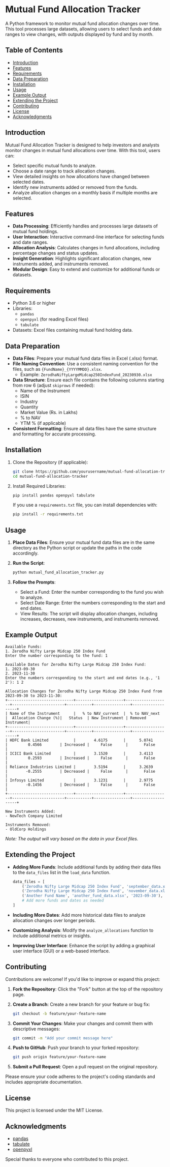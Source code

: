 # Mutual Fund Allocation Tracker

A Python framework to monitor mutual fund allocation changes over time. This tool processes large datasets, allowing users to select funds and date ranges to view changes, with outputs displayed by fund and by month.

## Table of Contents
- [Introduction](#introduction)
- [Features](#features)
- [Requirements](#requirements)
- [Data Preparation](#data-preparation)
- [Installation](#installation)
- [Usage](#usage)
- [Example Output](#example-output)
- [Extending the Project](#extending-the-project)
- [Contributing](#contributing)
- [License](#license)
- [Acknowledgments](#acknowledgments)

## Introduction

Mutual Fund Allocation Tracker is designed to help investors and analysts monitor changes in mutual fund allocations over time. With this tool, users can:

- Select specific mutual funds to analyze.
- Choose a date range to track allocation changes.
- View detailed insights on how allocations have changed between selected dates.
- Identify new instruments added or removed from the funds.
- Analyze allocation changes on a monthly basis if multiple months are selected.

## Features

- **Data Processing**: Efficiently handles and processes large datasets of mutual fund holdings.
- **User Interaction**: Interactive command-line interface for selecting funds and date ranges.
- **Allocation Analysis**: Calculates changes in fund allocations, including percentage changes and status updates.
- **Insight Generation**: Highlights significant allocation changes, new instruments added, and instruments removed.
- **Modular Design**: Easy to extend and customize for additional funds or datasets.

## Requirements

- Python 3.6 or higher
- Libraries:
  - `pandas`
  - `openpyxl` (for reading Excel files)
  - `tabulate`
- Datasets: Excel files containing mutual fund holding data.

## Data Preparation

- **Data Files**: Prepare your mutual fund data files in Excel (.xlsx) format.
- **File Naming Convention**: Use a consistent naming convention for the files, such as `{FundName}_{YYYYMMDD}.xlsx`.
  - Example: `ZerodhaNiftyLargeMidcap250IndexFund_20230930.xlsx`
- **Data Structure**: Ensure each file contains the following columns starting from row 6 (adjust `skiprows` if needed):
  - Name of the Instrument
  - ISIN
  - Industry
  - Quantity
  - Market Value (Rs. in Lakhs)
  - % to NAV
  - YTM % (if applicable)
- **Consistent Formatting**: Ensure all data files have the same structure and formatting for accurate processing.

## Installation

1. Clone the Repository (if applicable):

   ```bash
   git clone https://github.com/yourusername/mutual-fund-allocation-tracker.git
   cd mutual-fund-allocation-tracker
   ```

2. Install Required Libraries:

   ```bash
   pip install pandas openpyxl tabulate
   ```

   If you use a `requirements.txt` file, you can install dependencies with:

   ```bash
   pip install -r requirements.txt
   ```

## Usage

1. **Place Data Files**: Ensure your mutual fund data files are in the same directory as the Python script or update the paths in the code accordingly.

2. **Run the Script**:

   ```bash
   python mutual_fund_allocation_tracker.py
   ```

3. **Follow the Prompts**:
   - Select a Fund: Enter the number corresponding to the fund you wish to analyze.
   - Select Date Range: Enter the numbers corresponding to the start and end dates.
   - View Results: The script will display allocation changes, including increases, decreases, new instruments, and instruments removed.

## Example Output

```
Available Funds:
1. Zerodha Nifty Large Midcap 250 Index Fund
Enter the number corresponding to the fund: 1

Available Dates for Zerodha Nifty Large Midcap 250 Index Fund:
1. 2023-09-30
2. 2023-11-30
Enter the numbers corresponding to the start and end dates (e.g., '1 2'): 1 2

Allocation Changes for Zerodha Nifty Large Midcap 250 Index Fund from 2023-09-30 to 2023-11-30:
+-----------------------------+---------------------+-------------------+-----------------------+-----------+----------------+-------------------+
| Name of the Instrument      |   % to NAV_current  |  % to NAV_next    |  Allocation Change (%)|   Status  | New Instrument | Removed Instrument|
+-----------------------------+---------------------+-------------------+-----------------------+-----------+----------------+-------------------+
| HDFC Bank Limited           |        4.6175       |      5.0741       |         0.4566        | Increased |     False      |       False       |
| ICICI Bank Limited          |        3.1520       |      3.4113       |         0.2593        | Increased |     False      |       False       |
| Reliance Industries Limited |        3.5194       |      3.2639       |        -0.2555        | Decreased |     False      |       False       |
| Infosys Limited             |        3.1231       |      2.9775       |        -0.1456        | Decreased |     False      |       False       |
+-----------------------------+---------------------+-------------------+-----------------------+-----------+----------------+-------------------+

New Instruments Added:
- NewTech Company Limited

Instruments Removed:
- OldCorp Holdings
```

*Note: The output will vary based on the data in your Excel files.*

## Extending the Project

- **Adding More Funds**: Include additional funds by adding their data files to the `data_files` list in the `load_data` function.

  ```python
  data_files = [
      ('Zerodha Nifty Large Midcap 250 Index Fund', 'september_data.xlsx', '2023-09-30'),
      ('Zerodha Nifty Large Midcap 250 Index Fund', 'november_data.xlsx', '2023-11-30'),
      ('Another Fund Name', 'another_fund_data.xlsx', '2023-09-30'),
      # Add more funds and dates as needed
  ]
  ```

- **Including More Dates**: Add more historical data files to analyze allocation changes over longer periods.
- **Customizing Analysis**: Modify the `analyze_allocations` function to include additional metrics or insights.
- **Improving User Interface**: Enhance the script by adding a graphical user interface (GUI) or a web-based interface.

## Contributing

Contributions are welcome! If you'd like to improve or expand this project:

1. **Fork the Repository**: Click the "Fork" button at the top of the repository page.

2. **Create a Branch**: Create a new branch for your feature or bug fix:

   ```bash
   git checkout -b feature/your-feature-name
   ```

3. **Commit Your Changes**: Make your changes and commit them with descriptive messages:

   ```bash
   git commit -m "Add your commit message here"
   ```

4. **Push to GitHub**: Push your branch to your forked repository:

   ```bash
   git push origin feature/your-feature-name
   ```

5. **Submit a Pull Request**: Open a pull request on the original repository.

Please ensure your code adheres to the project's coding standards and includes appropriate documentation.

## License

This project is licensed under the MIT License.

## Acknowledgments

- [pandas](https://pandas.pydata.org/)
- [tabulate](https://pypi.org/project/tabulate/)
- [openpyxl](https://openpyxl.readthedocs.io/)

Special thanks to everyone who contributed to this project.
